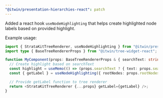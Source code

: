 ```yaml
---
"@itwin/presentation-hierarchies-react": patch
---
```


Added a react hook `useNodeHighlighting` that helps create highlighted node labels based on provided highlight.

Example usage:

```ts
import { StrataKitTreeRenderer, useNodeHighlighting } from "@itwin/presentation-hierarchies-react";
import type { BaseTreeRendererProps } from "@itwin/tree-widget-react";

function MyComponent(props: BaseTreeRendererProps & { searchText: string }) {
  // Create highlight based on searchText
  const highlight = useMemo(() => (props.searchText ? { text: props.searchText } : undefined), [props.searchText]);
  const { getLabel } = useNodeHighlighting({ rootNodes: props.rootNodes, highlight });

  // Provide getLabel function to tree renderer
  return <StrataKitTreeRenderer {...props} getLabel={getLabel} />;
}
```
